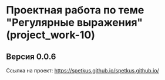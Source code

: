 # Проектная работа по теме "Регулярные выражения" (project_work-10)
## Версия 0.0.6
Cсылка на проект: https://spetkus.github.io/spetkus.github.io/

